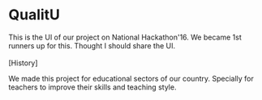 # QualitU
This is the UI of our project on National Hackathon'16. We became 1st runners up for this. Thought I should share the UI. <br><br>
[History]

We made this project for educational sectors of our country. Specially for teachers to improve their skills and teaching style. 

